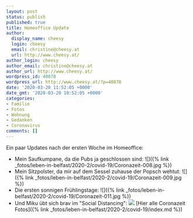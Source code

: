 ```yaml
---
layout: post
status: publish
published: true
title: Homeoffice Update
author:
  display_name: cheesy
  login: cheesy
  email: christine@cheesy.at
  url: http://www.cheesy.at/
author_login: cheesy
author_email: christine@cheesy.at
author_url: http://www.cheesy.at/
wordpress_id: 40878
wordpress_url: http://www.cheesy.at/?p=40878
date: '2020-03-20 11:52:05 +0000'
date_gmt: '2020-03-20 10:52:05 +0000'
categories:
- Familie
- Fotos
- Wohnung
- Gedanken
- Coronavirus
comments: []
---
```

Ein paar Updates nach der ersten Woche im Homeoffice:
- Mein Saufkumpane, da die Pubs ja geschlossen sind:
 ![]({% link _fotos/leben-in-belfast/2020-2/covid-19/Coronazeit-008.jpg %})
- Mein Sitzpolster, da mir auf dem Sessel zuhause der Popsch wehtut:
 ![]({% link _fotos/leben-in-belfast/2020-2/covid-19/Coronazeit-009.jpg %})
- Die ersten sonnigen Frühlingstage:
 ![]({% link _fotos/leben-in-belfast/2020-2/covid-19/Coronazeit-011.jpg %})
- Und Miku übt sich brav im "Social Distancing":
 ![](http://www.cheesy.at/wp-content/uploads/Coronazeit-013.jpg)
[Hier alle Coronazeit Fotos]({% link _fotos/leben-in-belfast/2020-2/covid-19/index.md %})
